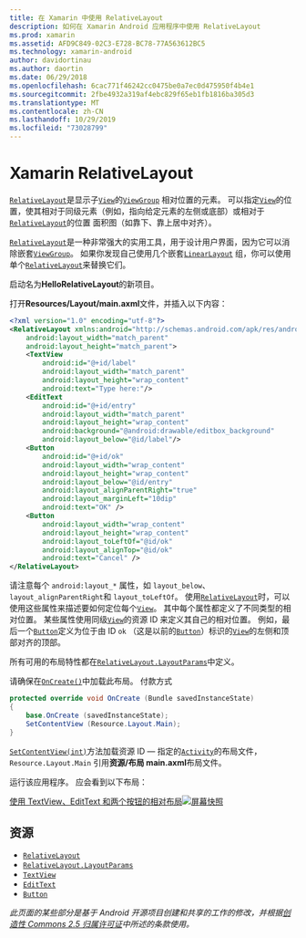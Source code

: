 ```yaml
---
title: 在 Xamarin 中使用 RelativeLayout
description: 如何在 Xamarin Android 应用程序中使用 RelativeLayout
ms.prod: xamarin
ms.assetid: AFD9C849-02C3-E728-BC78-77A563612BC5
ms.technology: xamarin-android
author: davidortinau
ms.author: daortin
ms.date: 06/29/2018
ms.openlocfilehash: 6cac771f46242cc0475be0a7ec0d475950f4b4e1
ms.sourcegitcommit: 2fbe4932a319af4ebc829f65eb1fb1816ba305d3
ms.translationtype: MT
ms.contentlocale: zh-CN
ms.lasthandoff: 10/29/2019
ms.locfileid: "73028799"
---
```

# <a name="xamarinandroid-relativelayout"></a>Xamarin RelativeLayout

[`RelativeLayout`](xref:Android.Widget.RelativeLayout)是显示子[`View`](xref:Android.Views.View)的[`ViewGroup`](xref:Android.Views.ViewGroup)
相对位置的元素。 可以指定[`View`](xref:Android.Views.View)的位置，使其相对于同级元素（例如，指向给定元素的左侧或底部）或相对于[`RelativeLayout`](xref:Android.Widget.RelativeLayout)的位置
面积图（如靠下、靠上居中对齐）。

[`RelativeLayout`](xref:Android.Widget.RelativeLayout)是一种非常强大的实用工具，用于设计用户界面，因为它可以消除嵌套[`ViewGroup`](xref:Android.Views.ViewGroup)。 如果你发现自己使用几个嵌套[`LinearLayout`](xref:Android.Widget.LinearLayout)
组，你可以使用单个[`RelativeLayout`](xref:Android.Widget.RelativeLayout)来替换它们。

启动名为**HelloRelativeLayout**的新项目。

打开**Resources/Layout/main.axml**文件，并插入以下内容：

```xml
<?xml version="1.0" encoding="utf-8"?>
<RelativeLayout xmlns:android="http://schemas.android.com/apk/res/android"
    android:layout_width="match_parent"
    android:layout_height="match_parent">
    <TextView
        android:id="@+id/label"
        android:layout_width="match_parent"
        android:layout_height="wrap_content"
        android:text="Type here:"/>
    <EditText
        android:id="@+id/entry"
        android:layout_width="match_parent"
        android:layout_height="wrap_content"
        android:background="@android:drawable/editbox_background"
        android:layout_below="@id/label"/>
    <Button
        android:id="@+id/ok"
        android:layout_width="wrap_content"
        android:layout_height="wrap_content"
        android:layout_below="@id/entry"
        android:layout_alignParentRight="true"
        android:layout_marginLeft="10dip"
        android:text="OK" />
    <Button
        android:layout_width="wrap_content"
        android:layout_height="wrap_content"
        android:layout_toLeftOf="@id/ok"
        android:layout_alignTop="@id/ok"
        android:text="Cancel" />
</RelativeLayout>
```

请注意每个 `android:layout_*` 属性，如 `layout_below`、`layout_alignParentRight`和 `layout_toLeftOf`。
使用[`RelativeLayout`](xref:Android.Widget.RelativeLayout)时，可以使用这些属性来描述要如何定位每个[`View`](xref:Android.Views.View)。 其中每个属性都定义了不同类型的相对位置。 某些属性使用同级[`View`](xref:Android.Views.View)的资源 ID 来定义其自己的相对位置。 例如，最后一个[`Button`](xref:Android.Widget.Button)定义为位于由 ID `ok` （这是以前的[`Button`](xref:Android.Widget.Button)）标识的[`View`](xref:Android.Views.View)的左侧和顶部对齐的顶部。

所有可用的布局特性都在[`RelativeLayout.LayoutParams`](xref:Android.Widget.RelativeLayout.LayoutParams)中定义。

请确保在[`OnCreate()`](xref:Android.App.Activity.OnCreate*)中加载此布局。
付款方式

```csharp
protected override void OnCreate (Bundle savedInstanceState)
{
    base.OnCreate (savedInstanceState);
    SetContentView (Resource.Layout.Main);
}
```

[`SetContentView(int)`](xref:Android.App.Activity.SetContentView*)方法加载资源 ID &mdash; 指定的[`Activity`](xref:Android.App.Activity)的布局文件，`Resource.Layout.Main` 引用**资源/布局 main.axml**布局文件。

运行该应用程序。 应会看到以下布局：

[使用 TextView、EditText 和两个按钮的相对布局![屏幕快照](relative-layout-images/helloviews2.png)](relative-layout-images/helloviews2.png#lightbox)

## <a name="resources"></a>资源

- [`RelativeLayout`](xref:Android.Widget.RelativeLayout)
- [`RelativeLayout.LayoutParams`](xref:Android.Widget.RelativeLayout.LayoutParams)
- [`TextView`](xref:Android.Widget.TextView)
- [`EditText`](xref:Android.Widget.EditText)
- [`Button`](xref:Android.Widget.Button)

_此页面的某些部分是基于 Android 开源项目创建和共享的工作的修改，并根据[创造性 Commons 2.5 归属许可证](https://creativecommons.org/licenses/by/2.5/)中所述的条款使用。_

